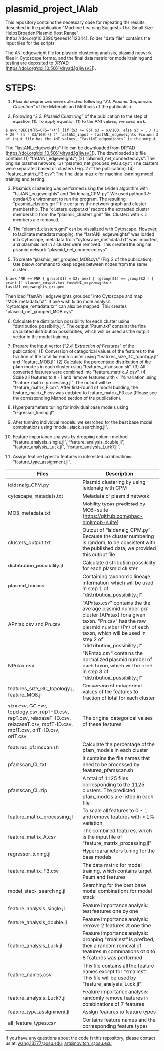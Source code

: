 # plasmid_project_IAlab
This repository contains the necessary code for repeating the results described in the publication "Machine Learning Suggests That Small Size Helps Broaden Plasmid Host Range" (https://doi.org/10.3390/genes14112044). Folder "data_file" contains the input files for the scripts.

The ANI edgeweight file for plasmid clustering analysis, plasmid network files in Cytoscape format, and the final data matrix for model training and testing are deposited to DRYAD (https://doi.org/doi:10.5061/dryad.1g1jwsv31).

# STEPS:
1. Plasmid sequences were collected following “_2.1. Plasmid Sequences Collection_” of the Materials and Methods of the publication.

2. Following “_2.2. Plasmid Clustering_” of the publication to the step of equation (1). To apply equation (1) to the ANI values, we used awk:

```
$ awk 'BEGIN{FS=OFS="\t"} {if ($3 >= 95) $3 = $3/100; else $3 = 1 / (1 + 20 * (1 - $3/100))} 1' fastANI_input > fastANI_edgeweights #column 3 of input file has the ANI values, “fastANI_edgeweights” is the output.
```

The “fastANI_edgeweights” file can be downloaded from DRYAD (https://doi.org/doi:10.5061/dryad.1g1jwsv31). The downloaded zip file contains (1) “fastANI_edgeweights”; (2) “plasmid_net_connected.cys”: The original plasmid network; (3) “plasmid_net_grouped_MOB.cys”: The clusters were separated based on clusters (Fig. 2 of the publication). (4) “feature_matrix_F3.csv”: The final data matrix for machine learning model training and testing.

3. Plasmids clustering was performed using the Leiden algorithm with “fastANI_edgeweights” and “leidenalg_CPM.py”. We used python3.7-conda4.5 environment to run the program. The resulting “plasmid_clusters.gml” file contains the network graph and cluster membership. The “clusters_output.txt” records the extracted cluster membership from the “plasmid_clusters.gml” file. Clusters with < 3 members are removed.

4. The “plasmid_clusters.gml” can be visualized with Cytoscape. However, to facilitate metadata mapping, the “fastANI_edgeweights” was loaded into Cytoscape, metadata from “cytoscape_metadata.txt” was imported, and plasmids not in a cluster were removed. This created the original plasmid network “plasmid_net_connected.cys”. 

5. To create “plasmid_net_grouped_MOB.cys” (Fig. 2 of the publication). 
Use below command to keep edges between nodes from the same cluster:
```
$ awk 'NR == FNR { group[$1] = $2; next } (group[$1] == group[$2]) { print }' cluster_output.txt fastANI_edgeweights > fastANI_edgeweights_grouped
```

Then load "fastANI_edgeweights_grouped" into Cytoscape and map “MOB_metadata.txt”. if one wish to do more analysis, “cytoscape_metadata.txt” can also be mapped. This creates "plasmid_net_grouped_MOB.cys".

6. Calculate the distribution possibility for each cluster using “distribution_possibility.jl”. The output “Psum.txt” contains the final calculated distribution possibilities, which will be used as the output vector in the model training.

7. Prepare the input vector (“_2.4. Extraction of Features_” of the publication). (1) Conversion of categorical values of the features to the fraction of the total for each cluster using “features_size_GC_topology.jl" and "feature_MOB.jl”. (2) Calculate the percentage distribution of the pfam models in each cluster using “features_pfamscan.sh”. (3) All converted features were combined into “feature_matrix_A.csv”. (4) Scale all features to 0 - 1 and remove features with < 1% variation using “feature_matrix_processing.jl", The output will be "feature_matrix_F.csv". After first-round of model building, the feature_matrix_F.csv was updated to feature_matrix_F3.csv (Please see the corresponding Method section of the publication).
   
8. Hyperparameters tuning for individual base models using “regressor_tuning.jl”.

9. After tunning individual models, we searched for the best base model combinations using “model_stack_searching.jl”.

10. Feature importance analysis by dropping column method: “feature_analysis_single.jl”, “feature_analysis_double.jl”, “feature_analysis_Luck.jl”, “feature_analysis_Luck7.jl”.

11. Assign feature types to features in interested combinations: “feature_type_assignment.jl”.


| Files | Description |
| --- | --- |
| leidenalg_CPM.py | Plasmid clustering by using leidenalg with CPM |
| cytoscape_metadata.txt | Metadata of plasmid network |
| MOB_metadata.txt | Mobility types predicted by MOB-suite (https://github.com/phac-nml/mob-suite) |
| clusters_output.txt | Output of “leidenalg_CPM.py”. Because the cluster numbering is random, to be consistent with the published data, we provided this output file |
| distribution_possibility.jl | Calculate distribution possibility for each plasmid cluster|
| plasmid_tax.csv | Containing taxonomic lineage information, which will be used in step 1 of "distribution_possibility.jl" |
| APntax.csv and Pn.csv | "APntax.csv" contains the the average plasmid number per cluster (APntax) for a given taxon. "Pn.csv" has the raw plasmid number (Pn) of each taxon, which will be used in step 2 of "distribution_possibility.jl" |
| NPntax.csv | "NPntax.csv" contains the normalized plasmid number of each taxon, which will be used in step 3 of "distribution_possibility.jl" |
| features_size_GC_topology.jl, feature_MOB.jl | Conversion of categorical values of the features to fraction of total for each cluster |
| size.csv, GC.csv, topology.csv, repT-ID.csv, repT.csv, relaxaseT-ID.csv, relaxaseT.csv, mpfT-ID.csv, mpfT.csv, oriT-ID.csv, oriT.csv | The original categorical values of these features |
| features_pfamscan.sh | Calculate the percentage of the pfam_models in each cluster |
| pfamscan_CL.txt | It contains the file names that need to be processed by features_pfamscan.sh |
| pfamscan_CL.zip | A total of 1125 files corresponding to the 1125 clusters. The predicted pfam_models are listed in each file |
| feature_matrix_processing.jl | To scale all features to 0 - 1 and remove features with < 1% variation |
| feature_matrix_A.csv | The combined features, which is the input file of "feature_matrix_processing.jl" |
| regressor_tuning.jl | Hyperparameters tuning for the base models |
| feature_matrix_F3.csv | The data matrix for model training, which contains target Psum and features |
| model_stack_searching.jl | Searching for the best base model combinations for model stack |
| feature_analysis_single.jl | Feature importance analysis: test features one by one |
| feature_analysis_double.jl | Feature importance analysis: remove 2 features at one time |
| feature_analysis_Luck.jl | Feature importance analysis: dropping "smallest" is prefixed, then a random removal of features in combinations of 4 to 8 features was performed |
| feature_names.csv | This file contains all the feature names except for "smallest". This file will be used by "feature_analysis_Luck.jl" |
| feature_analysis_Luck7.jl | Feature importance analysis: randomly remove features in combinations of 7 features |
| feature_type_assignment.jl | Assign features to feature types |
| all_feature_types.csv | Contains feature names and the corresponding feature types |

If you have any questions about the code in this repository, please contact us at: wang.13377@osu.edu; artsimovitch.1@osu.edu
